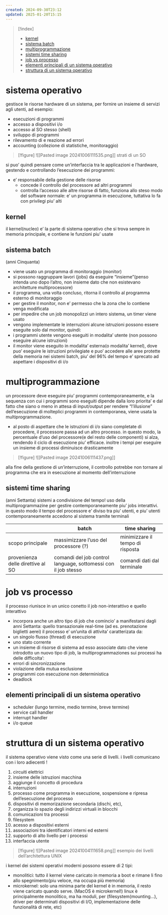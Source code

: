 ```yaml
---
created: 2024-09-30T23:12
updated: 2025-01-20T15:15
---
```

>[!index]
>
>- [kernel](#kernel)
>- [sistema batch](#sistema%20batch)
>- [multiprogrammazione](#multiprogrammazione)
>- [sistemi time sharing](#sistemi%20time%20sharing)
>- [job vs processo](#job%20vs%20processo)
>- [elementi principali di un sistema operativo](#elementi%20principali%20di%20un%20sistema%20operativo)
>- [struttura di un sistema operativo](#struttura%20di%20un%20sistema%20operativo)
# sistema operativo
gestisce le risorse hardware di un sistema, per fornire un insieme di servizi agli utenti, ad esempio:
- esecuzioni di programmi
- accesso a dispositivi i/o
- accesso al SO stesso (shell)
- sviluppo di programmi
- rilevamento di e reazione ad errori
- accounting (collezione di statistiche, monitoraggio)
>[!figure] ![[Pasted image 20241006111535.png]]
strati di un SO

si puo’ quindi pensare come un’interfaccia tra le applicazioni e l’hardware, gestendo e controllando l’esecuzione dei programmi:
- e’ responsabile della gestione delle risorse
	- concede il controllo del processore ad altri programmi
	- controlla l’accesso alle altre risorse
di fatto, funziona allo steso modo del software normale: e’ un programma in esecuzione, tuttativa lo fa con privilegi piu’ alti
## kernel
il kernel(nucleo) e’ la parte di sistema operativo che si trova sempre in memoria principale, e contiene le funzioni piu’ usate
## sistema batch
(anni Cinquanta)
- viene usato un programma di monitoraggio (monitor)
- si possono raggruppare lavori (jobs) da eseguire “insieme”(penso intenda uno dopo l’altro, non insieme dato che non esistevano architetture multiprocessore)
- il programma, una volta concluso, ritorna il controllo al programma esterno di monitoraggio
- per gestire il monitor, non e’ permesso che la zona che lo contiene venga modificata
- per impedire che un job monopolizzi un intero sistema, un timer viene usato
- vengono implementate le interruzioni
alcune istruzioni possono essere eseguite solo dal monitor, quindi:
- i programmi utente vengono eseguiti in modalita’ utente (non possono eseguire alcune istruzioni)
- il monitor viene eseguito in modalita’ esterna(o modalita’ kernel), dove puo’ eseguire le istruzioni privilegiate e puo’ accedere alle aree protette della memoria
nei sistemi batch, piu’ del 96% del tempo e’ sprecato ad aspettare i dispositivi di i/o
# multiprogrammazione
un processore deve eseguire piu’ programmi contemporaneamente, e la sequenza con cui i programmi sono eseguiti dipende dalla loro priorita’ e dal fatto che siano o meno in attesa di input/output
per rendere “l’illusione” dell’esecuzione di molteplici programmi in contemporanea, viene usata la multiprogrammazione.
- al posto di aspettare che le istruzioni di i/o siano completate di procedere, il processore passa ad un altro processo.
in questo modo, la percentuale d’uso del processore(e del resto delle componenti) si alza, rendendo il ciclo di esecuzione piu’ efficace. inoltre i tempi per eseguire un insieme di processi diminuisce drasticamente
>[!figure] ![[Pasted image 20241006111437.png]]

alla fine della gestione di un’interruzione, il controllo potrebbe non tornare al programma che era in esecuzione al momento dell’interruzione

## sistemi time sharing
(anni Settanta)
sistemi a condivisione del tempo! uso della multiprogrammazine per gestire contemporaneamente piu’ jobs interattivi. in questo modo il tempo del processore e’ diviso tra piu’ utenti, e piu’ utenti contemporaneamente accedono al sistema tramite terminali

|                                   | batch                                                          | time sharing                     |
| --------------------------------- | -------------------------------------------------------------- | -------------------------------- |
| scopo principale                  | massimizzare l’uso del processore (?)                          | minimizzare il tempo di risposta |
| provenienza delle direttive al SO | comandi del job control language, sottomessi con il job stesso | comandi dati dal terminale       |
# job vs processo
il processo riunisce in un unico conetto il job non-interattivo e quello interattivo
- incorpora anche un altro tipo di job che comincio’ a manifestarsi dagli anni Settanta: quello transazionale real-time (ad es. prenotazione biglietti aerei)
il processo e’ un’unita di attivita’ caratterizata da:
- un singolo flusso (thread) di esecuzione
- uno stato corrente
- un insieme di risorse di sistema ad esso associate
dato che viene introdotto un nuovo tipo di job, la multiprogrammaziones sui processi ha delle difficolta’:
- errori di sincronizzazione
- violazione della mutua esclusione
- programmi con esecuzione non deterministica
- deadlock
## elementi principali di un sistema operativo
- scheduler (lungo termine, medio termine, breve termine)
- service call handler
- interrupt handler
- i/o queue
# struttura di un sistema operativo
il sistema operativo viene visto come una serie di livelli.
i livelli comunicano con i loro adiecenti !
1. circuiti elettrici
2. insieme delle istruzioni macchina
3. aggiunge il concetto di procedura
4. interruzioni
5. processo come programma in esecuzione, sospensione e ripresa dell’esecuzione del processo
6. dispositivi di memorizazione secondaria (dischi, etc),
7. organizza lo spazio degli indirizzi virtuali in blocchi 
8. comunicazioni tra processi
9. filesystem
10. acesso a dispositivi esterni
11. associazioni tra identificatori interni ed esterni
12. supporto di alto livello per i processi
13. interfaccia utente
>[!figure] ![[Pasted image 20241004111658.png]]
esempio dei livelli dell’architettura UNIX

i kernel dei sistemi operativi moderni possono essere di 2 tipi:
- monolitici: tutto il kernel viene caricato in memoria a boot e rimane li fino allo spegnimento(piu veloce, ma occupa più memoria)
- microkernel: solo una minima parte del kernel è in memoria, il resto viene caricato quando serve. (MacOS è microkernel!)
linux è principalmente monolitico, ma ha moduli, per (filesystem(mounting…), driver per determinati dispositivi di I/O, implementazione delle funzionalità di rete, etc)